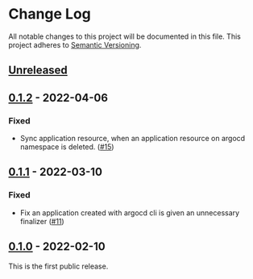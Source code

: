 # Change Log

All notable changes to this project will be documented in this file.
This project adheres to [Semantic Versioning](http://semver.org/).

## [Unreleased]

## [0.1.2] - 2022-04-06

### Fixed
- Sync application resource, when an application resource on argocd namespace is deleted. ([#15](https://github.com/cybozu-go/cattage/pull/15))

## [0.1.1] - 2022-03-10

### Fixed
- Fix an application created with argocd cli is given an unnecessary finalizer ([#11](https://github.com/cybozu-go/cattage/pull/11))

## [0.1.0] - 2022-02-10

This is the first public release.

[Unreleased]: https://github.com/cybozu-go/cattage/compare/v0.1.2...HEAD
[0.1.2]: https://github.com/cybozu-go/cattage/compare/v0.1.1...v0.1.2
[0.1.1]: https://github.com/cybozu-go/cattage/compare/v0.1.0...v0.1.1
[0.1.0]: https://github.com/cybozu-go/cattage/compare/60bcea7b1cf9d79e5e439d0fa7dbb4629c9f1125...v0.1.0
